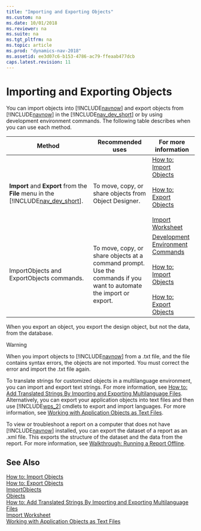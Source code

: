 ```yaml
---
title: "Importing and Exporting Objects"
ms.custom: na
ms.date: 10/01/2018
ms.reviewer: na
ms.suite: na
ms.tgt_pltfrm: na
ms.topic: article
ms.prod: "dynamics-nav-2018"
ms.assetid: ee3d07c6-b153-4786-ac79-ffeaab477dcb
caps.latest.revision: 11
---
```

# Importing and Exporting Objects
You can import objects into [!INCLUDE[navnow](includes/navnow_md.md)] and export objects from [!INCLUDE[navnow](includes/navnow_md.md)] in the [!INCLUDE[nav_dev_short](includes/nav_dev_short_md.md)] or by using development environment commands. The following table describes when you can use each method.  
  
|Method|Recommended uses|For more information|  
|------------|----------------------|--------------------------|  
|**Import** and **Export** from the **File** menu in the [!INCLUDE[nav_dev_short](includes/nav_dev_short_md.md)].|To move, copy, or share objects from Object Designer.|[How to: Import Objects](How-to--Import-Objects.md)<br /><br /> [How to: Export Objects](How-to--Export-Objects.md)<br /><br /> [Import Worksheet](Import-Worksheet.md)|  
|ImportObjects and ExportObjects commands.|To move, copy, or share objects at a command prompt. Use the commands if you want to automate the import or export.|[Development Environment Commands](Development-Environment-Commands.md)<br /><br /> [How to: Import Objects](How-to--Import-Objects.md)<br /><br /> [How to: Export Objects](How-to--Export-Objects.md)|  
  
 When you export an object, you export the design object, but not the data, from the database.  
  
> [!WARNING]  
>  When you import objects to [!INCLUDE[navnow](includes/navnow_md.md)] from a .txt file, and the file contains syntax errors, the objects are not imported. You must correct the error and import the .txt file again.  
  
 To translate strings for customized objects in a multilanguage environment, you can import and export text strings. For more information, see [How to: Add Translated Strings By Importing and Exporting Multilanguage Files](How-to--Add-Translated-Strings-By-Importing-and-Exporting-Multilanguage-Files.md). Alternatively, you can export your application objects into text files and then use [!INCLUDE[wps_2](includes/wps_2_md.md)] cmdlets to export and import languages. For more information, see [Working with Application Objects as Text Files](Working-with-Application-Objects-as-Text-Files.md).  
  
 To view or troubleshoot a report on a computer that does not have [!INCLUDE[navnow](includes/navnow_md.md)] installed, you can export the dataset of a report as an .xml file. This exports the structure of the dataset and the data from the report. For more information, see [Walkthrough: Running a Report Offline](Walkthrough--Running-a-Report-Offline.md).  
  
## See Also  
 [How to: Import Objects](How-to--Import-Objects.md)   
 [How to: Export Objects](How-to--Export-Objects.md)   
 [ImportObjects](ImportObjects.md)   
 [Objects](Objects.md)   
 [How to: Add Translated Strings By Importing and Exporting Multilanguage Files](How-to--Add-Translated-Strings-By-Importing-and-Exporting-Multilanguage-Files.md)   
 [Import Worksheet](Import-Worksheet.md)   
 [Working with Application Objects as Text Files](Working-with-Application-Objects-as-Text-Files.md)

